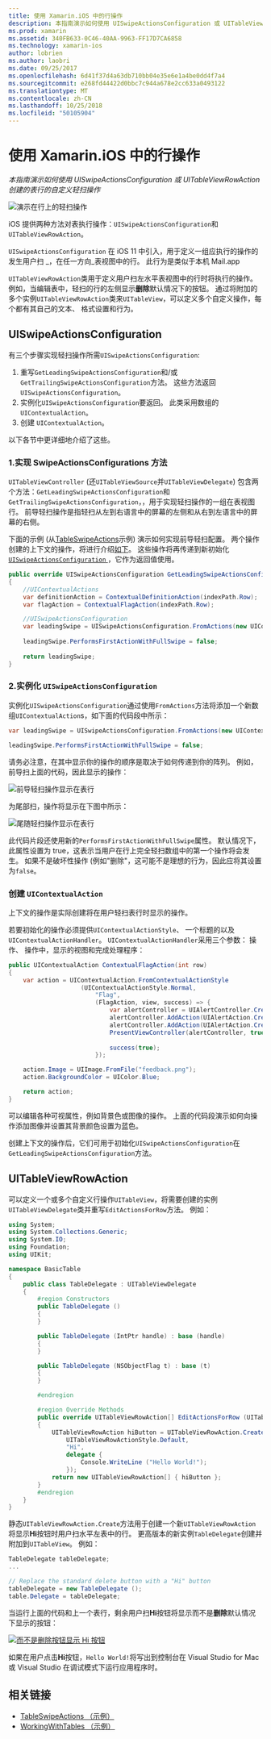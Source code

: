 ```yaml
---
title: 使用 Xamarin.iOS 中的行操作
description: 本指南演示如何使用 UISwipeActionsConfiguration 或 UITableViewRowAction 创建的表行的自定义轻扫操作
ms.prod: xamarin
ms.assetid: 340FB633-0C46-40AA-9963-FF17D7CA6858
ms.technology: xamarin-ios
author: lobrien
ms.author: laobri
ms.date: 09/25/2017
ms.openlocfilehash: 6d41f37d4a63db710bb04e35e6e1a4be0dd4f7a4
ms.sourcegitcommit: e268fd44422d0bbc7c944a678e2cc633a0493122
ms.translationtype: MT
ms.contentlocale: zh-CN
ms.lasthandoff: 10/25/2018
ms.locfileid: "50105904"
---
```

# <a name="working-with-row-actions-in-xamarinios"></a>使用 Xamarin.iOS 中的行操作

_本指南演示如何使用 UISwipeActionsConfiguration 或 UITableViewRowAction 创建的表行的自定义轻扫操作_

![演示在行上的轻扫操作](row-action-images/action02.png)

iOS 提供两种方法对表执行操作：`UISwipeActionsConfiguration`和`UITableViewRowAction`。

`UISwipeActionsConfiguration` 在 iOS 11 中引入，用于定义一组应执行的操作的发生用户扫 _，在任一方向_表视图中的行。 此行为是类似于本机 Mail.app 

`UITableViewRowAction`类用于定义用户扫左水平表视图中的行时将执行的操作。
例如，当编辑表中，轻扫的行的左侧显示**删除**默认情况下的按钮。 通过将附加的多个实例`UITableViewRowAction`类来`UITableView`，可以定义多个自定义操作，每个都有其自己的文本、 格式设置和行为。


## <a name="uiswipeactionsconfiguration"></a>UISwipeActionsConfiguration

有三个步骤实现轻扫操作所需`UISwipeActionsConfiguration`:

1. 重写`GetLeadingSwipeActionsConfiguration`和/或`GetTrailingSwipeActionsConfiguration`方法。 这些方法返回`UISwipeActionsConfiguration`。 
2. 实例化`UISwipeActionsConfiguration`要返回。 此类采用数组的`UIContextualAction`。
3. 创建 `UIContextualAction`。

以下各节中更详细地介绍了这些。

### <a name="1-implementing-the-swipeactionsconfigurations-methods"></a>1.实现 SwipeActionsConfigurations 方法

`UITableViewController` (还`UITableViewSource`并`UITableViewDelegate`) 包含两个方法：`GetLeadingSwipeActionsConfiguration`和`GetTrailingSwipeActionsConfiguration`，，用于实现轻扫操作的一组在表视图行。 前导轻扫操作是指轻扫从左到右语言中的屏幕的左侧和从右到左语言中的屏幕的右侧。 

下面的示例 (从[TableSwipeActions](https://developer.xamarin.com/samples/monotouch/TableSwipeActions)示例) 演示如何实现前导轻扫配置。 两个操作创建的上下文的操作，将进行介绍[如下](#create-uicontextualaction)。 这些操作将再传递到新初始化[ `UISwipeActionsConfiguration` ](#create-uiswipeactionsconfigurations)，它作为返回值使用。


```csharp
public override UISwipeActionsConfiguration GetLeadingSwipeActionsConfiguration(UITableView tableView, NSIndexPath indexPath)
{
    //UIContextualActions
    var definitionAction = ContextualDefinitionAction(indexPath.Row);
    var flagAction = ContextualFlagAction(indexPath.Row);

    //UISwipeActionsConfiguration
    var leadingSwipe = UISwipeActionsConfiguration.FromActions(new UIContextualAction[] { flagAction, definitionAction });
    
    leadingSwipe.PerformsFirstActionWithFullSwipe = false;
    
    return leadingSwipe;
}  
```

<a name="create-uiswipeactionsconfigurations" />

### <a name="2-instantiate-a-uiswipeactionsconfiguration"></a>2.实例化 `UISwipeActionsConfiguration`

实例化`UISwipeActionsConfiguration`通过使用`FromActions`方法将添加一个新数组`UIContextualAction`s，如下面的代码段中所示：

```csharp
var leadingSwipe = UISwipeActionsConfiguration.FromActions(new UIContextualAction[] { flagAction, definitionAction })

leadingSwipe.PerformsFirstActionWithFullSwipe = false;
```

请务必注意，在其中显示你的操作的顺序是取决于如何传递到你的阵列。 例如，前导扫上面的代码，因此显示的操作：

![前导轻扫操作显示在表行](row-action-images/action03.png)

为尾部扫，操作将显示在下图中所示：

![尾随轻扫操作显示在表行](row-action-images/action04.png)

此代码片段还使用新的`PerformsFirstActionWithFullSwipe`属性。 默认情况下，此属性设置为 true，这表示当用户在行上完全轻扫数组中的第一个操作将会发生。 如果不是破坏性操作 (例如"删除"，这可能不是理想的行为，因此应将其设置为`false`。

<a name="create-uicontextualaction" />

### <a name="create-a-uicontextualaction"></a>创建 `UIContextualAction`

上下文的操作是实际创建将在用户轻扫表行时显示的操作。

若要初始化的操作必须提供`UIContextualActionStyle`、 一个标题的以及`UIContextualActionHandler`。 `UIContextualActionHandler`采用三个参数： 操作、 操作中，显示的视图和完成处理程序：

```csharp
public UIContextualAction ContextualFlagAction(int row)
{
    var action = UIContextualAction.FromContextualActionStyle
                    (UIContextualActionStyle.Normal,
                        "Flag",
                        (FlagAction, view, success) => {
                            var alertController = UIAlertController.Create($"Report {words[row]}?", "", UIAlertControllerStyle.Alert);
                            alertController.AddAction(UIAlertAction.Create("Cancel", UIAlertActionStyle.Cancel, null)); 
                            alertController.AddAction(UIAlertAction.Create("Yes", UIAlertActionStyle.Destructive, null));
                            PresentViewController(alertController, true, null);
                            
                            success(true);
                        });

    action.Image = UIImage.FromFile("feedback.png");
    action.BackgroundColor = UIColor.Blue;

    return action;
}
```

可以编辑各种可视属性，例如背景色或图像的操作。 上面的代码段演示如何向操作添加图像并设置其背景颜色设置为蓝色。

创建上下文的操作后，它们可用于初始化`UISwipeActionsConfiguration`在`GetLeadingSwipeActionsConfiguration`方法。

## <a name="uitableviewrowaction"></a>UITableViewRowAction

可以定义一个或多个自定义行操作`UITableView`，将需要创建的实例`UITableViewDelegate`类并重写`EditActionsForRow`方法。 例如：

```csharp
using System;
using System.Collections.Generic;
using System.IO;
using Foundation;
using UIKit;

namespace BasicTable
{
    public class TableDelegate : UITableViewDelegate
    {
        #region Constructors
        public TableDelegate ()
        {
        }

        public TableDelegate (IntPtr handle) : base (handle)
        {
        }

        public TableDelegate (NSObjectFlag t) : base (t)
        {
        }

        #endregion

        #region Override Methods
        public override UITableViewRowAction[] EditActionsForRow (UITableView tableView, NSIndexPath indexPath)
        {
            UITableViewRowAction hiButton = UITableViewRowAction.Create (
                UITableViewRowActionStyle.Default,
                "Hi",
                delegate {
                    Console.WriteLine ("Hello World!");
                });
            return new UITableViewRowAction[] { hiButton };
        }
        #endregion
    }
}
```

静态`UITableViewRowAction.Create`方法用于创建一个新`UITableViewRowAction`将显示**Hi**按钮时用户扫水平左表中的行。 更高版本的新实例`TableDelegate`创建并附加到`UITableView`。 例如：

```csharp
TableDelegate tableDelegate;
...

// Replace the standard delete button with a "Hi" button
tableDelegate = new TableDelegate ();
table.Delegate = tableDelegate;

```

当运行上面的代码和上一个表行，剩余用户扫**Hi**按钮将显示而不是**删除**默认情况下显示的按钮：

[![](row-action-images/action01.png "而不是删除按钮显示 Hi 按钮")](row-action-images/action01.png#lightbox)

如果在用户点击**Hi**按钮，`Hello World!`将写出到控制台在 Visual Studio for Mac 或 Visual Studio 在调试模式下运行应用程序时。



## <a name="related-links"></a>相关链接

- [TableSwipeActions （示例）](https://developer.xamarin.com/samples/monotouch/TableSwipeActions)
- [WorkingWithTables （示例）](https://developer.xamarin.com/samples/monotouch/WorkingWithTables)
